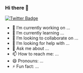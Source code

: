 ### Hi there 👋

[![Twitter Badge](https://img.shields.io/badge/Twitter-Profile-informational?style=flat&logo=twitter&logoColor=white&color=1CA2F1)](https://twitter.com/vividexplorer)

[](https://img.shields.io/badge/Style-CSS-informational?style=flat&logo=css3&logoColor=white&color=4AB197)

- 🔭 I’m currently working on ...
- 🌱 I’m currently learning ...
- 👯 I’m looking to collaborate on ...
- 🤔 I’m looking for help with ...
- 💬 Ask me about ...
- 📫 How to reach me: ...
- 😄 Pronouns: ...
- ⚡ Fun fact: ...
